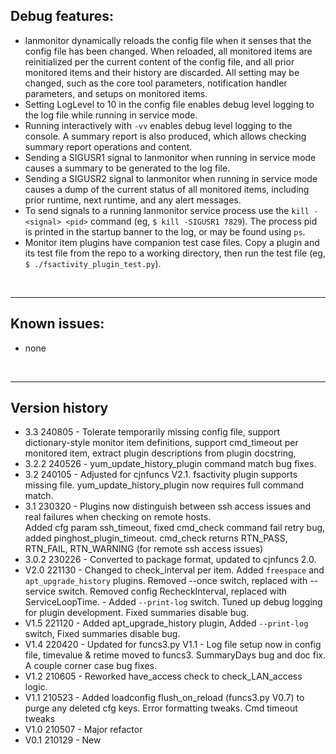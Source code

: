## Debug features:
- lanmonitor dynamically reloads the config file when it senses that the config file has been changed.  When reloaded, all monitored items are reinitialized per the current content of the config file, and all prior monitored items and their history are discarded.  All setting may be changed, such as the core tool parameters, notification handler parameters, and setups on monitored items.
- Setting LogLevel to 10 in the config file enables debug level logging to the log file while running in service mode.
- Running interactively with `-vv` enables debug level logging to the console.  A summary report is also produced, which allows checking summary report operations and content.
- Sending a SIGUSR1 signal to lanmonitor when running in service mode causes a summary to be generated to the log file.
- Sending a SIGUSR2 signal to lanmonitor when running in service mode causes a dump of the current status of all monitored items, including prior runtime, next runtime, and any alert messages.  
- To send signals to a running lanmonitor service process use the `kill -<signal> <pid>` command (eg, `$ kill -SIGUSR1 7829`).  The process pid is printed in the startup banner to the log, or may be found using `ps`.
- Monitor item plugins have companion test case files.  Copy a plugin and its test file from the repo to a working directory, then run the test file (eg, `$ ./fsactivity_plugin_test.py`).

<br/>

---

## Known issues:
- none

<br/>

---

## Version history
- 3.3 240805 - Tolerate temporarily missing config file, support dictionary-style monitor item definitions, support cmd_timeout per monitored item, extract plugin descriptions from plugin docstring, 
- 3.2.2 240526 - yum_update_history_plugin command match bug fixes.
- 3.2 240105 - Adjusted for cjnfuncs V2.1. fsactivity plugin supports missing file. yum_update_history_plugin now requires full command match.
- 3.1 230320 - Plugins now distinguish between ssh access issues and real failures when checking on remote hosts.  
Added cfg param ssh_timeout, fixed cmd_check command fail retry bug, added pinghost_plugin_timeout.
  cmd_check returns RTN_PASS, RTN_FAIL, RTN_WARNING (for remote ssh access issues)
- 3.0.2 230226 - Converted to package format, updated to cjnfuncs 2.0.
- V2.0  221130 - Changed to check_interval per item.  Added `freespace` and `apt_upgrade_history` plugins.  Removed --once switch, replaced with --service switch.  Removed config RecheckInterval, replaced with ServiceLoopTime.  - Added `--print-log` switch.  Tuned up debug logging for plugin development.  Fixed summaries disable bug.
- V1.5  221120 - Added apt_upgrade_history plugin, Added `--print-log` switch, Fixed summaries disable bug.
- V1.4  220420 - Updated for funcs3.py V1.1 - Log file setup now in config file, timevalue & retime moved to funcs3.  SummaryDays bug and doc fix.  A couple corner case bug fixes.
- V1.2  210605 - Reworked have_access check to check_LAN_access logic.
- V1.1  210523 - Added loadconfig flush_on_reload (funcs3.py V0.7) to purge any deleted cfg keys.  Error formatting tweaks.  Cmd timeout tweaks
- V1.0  210507 - Major refactor
- V0.1  210129 - New